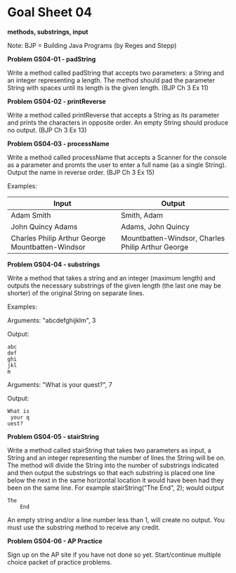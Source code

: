 # Goal Sheet 04

**methods, substrings, input**

Note: BJP = Building Java Programs (by Reges and Stepp)

**Problem GS04-01 - padString**

Write a method called padString that accepts two parameters: a String and an integer representing a length.  The method should pad the parameter String with spaces until its length is the given length. (BJP Ch 3 Ex 11)

**Problem GS04-02 - printReverse**

Write a method called printReverse that accepts a String as its parameter and prints the characters in opposite order.  An empty String should produce no output. (BJP Ch 3 Ex 13)

**Problem GS04-03 - processName**

Write a method called processName that accepts a Scanner for the console as a parameter and promts the user to enter a full name (as a single String).  Output the name in reverse order. (BJP Ch 3 Ex 15)

Examples:

Input | Output
----- | ------
Adam Smith | Smith, Adam
John Quincy Adams | Adams, John Quincy
Charles Philip Arthur George Mountbatten-Windsor |  Mountbatten-Windsor, Charles Philip Arthur George

**Problem GS04-04 - substrings**

Write a method that takes a string and an integer (maximum length) and outputs the necessary substrings of the given length (the last one may be shorter) of the original String on separate lines.

Examples:

Arguments: "abcdefghijklm", 3

Output:
```
abc
def
ghi
jkl
m
```
Arguments: "What is your quest?", 7

Output:
```
What is
 your q
uest?
```

**Problem GS04-05 - stairString**

Write a method called stairString that takes two parameters as input, a String and an integer representing the number of lines the String will be on.  The method will divide the String into the number of substrings indicated and then output the substrings so that each substring is placed one line below the next in the same horizontal location it would have been had they been on the same line.  For example stairString(“The End”, 2); would output
```
The
    End
```
An empty string and/or a line number less than 1, will create no output.  You must use the substring method to receive any credit.


**Problem GS04-06 - AP Practice**

Sign up on the AP site if you have not done so yet.  Start/continue multiple choice packet of practice problems.
